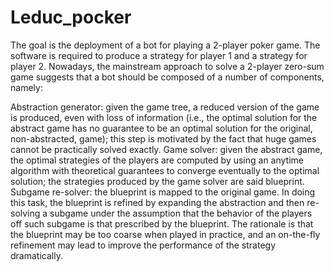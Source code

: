 # Leduc_pocker

The goal is the deployment of a bot for playing a 2-player poker game. The software is required to produce a strategy for player 1 and a strategy for player 2.
Nowadays, the mainstream approach to solve a 2-player zero-sum game suggests that a bot should be composed of a number of components, namely:

Abstraction generator: given the game tree, a reduced version of the game is produced, even with loss of information (i.e., the optimal solution for the abstract game has no guarantee to be an optimal solution for the original, non-abstracted, game); this step is motivated by the fact that huge games cannot be practically solved exactly.
Game solver: given the abstract game, the optimal strategies of the players are computed by using an anytime algorithm with theoretical guarantees to converge eventually to the optimal solution; the strategies produced by the game solver are said blueprint.
Subgame re-solver: the blueprint is mapped to the original game. In doing this task, the blueprint is refined by expanding the abstraction and then re-solving a subgame under the assumption that the behavior of the players off such subgame is that prescribed by the blueprint. The rationale is that the blueprint may be too coarse when played in practice, and an on-the-fly refinement may lead to improve the performance of the strategy dramatically.
